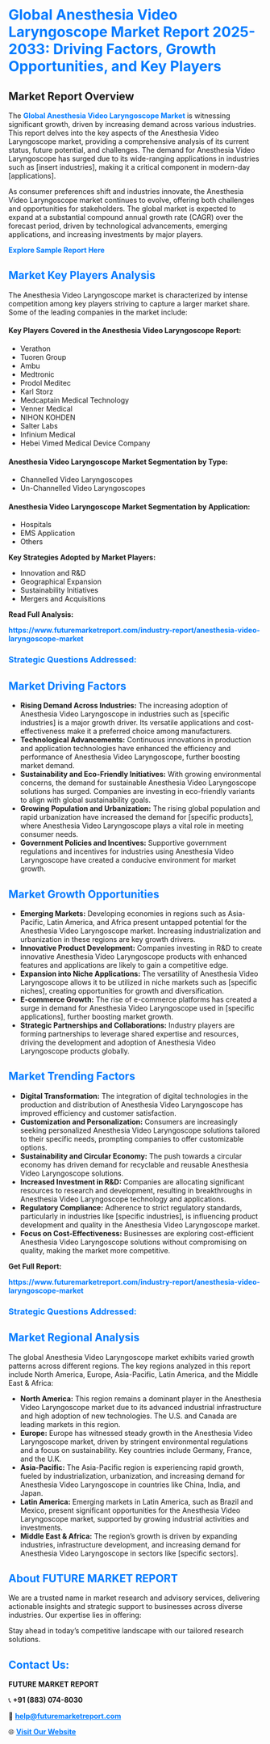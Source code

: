 <h1 style="color: #007BFF;">Global Anesthesia Video Laryngoscope Market Report 2025-2033: Driving Factors, Growth Opportunities, and Key Players</h1>

<section id="overview">
<h2>Market Report Overview</h2>
<p>The <a href="https://www.futuremarketreport.com/industry-report/anesthesia-video-laryngoscope-market" style="color: #007BFF; text-decoration: none;"><strong>Global Anesthesia Video Laryngoscope Market</strong></a> is witnessing significant growth, driven by increasing demand across various industries. This report delves into the key aspects of the Anesthesia Video Laryngoscope market, providing a comprehensive analysis of its current status, future potential, and challenges. The demand for Anesthesia Video Laryngoscope has surged due to its wide-ranging applications in industries such as [insert industries], making it a critical component in modern-day [applications].</p>
<p>As consumer preferences shift and industries innovate, the Anesthesia Video Laryngoscope market continues to evolve, offering both challenges and opportunities for stakeholders. The global market is expected to expand at a substantial compound annual growth rate (CAGR) over the forecast period, driven by technological advancements, emerging applications, and increasing investments by major players.</p>
</section>

<section id="overview">
<p><a href="https://www.futuremarketreport.com/request-sample/reportId=80479" style="color: #007BFF; text-decoration: none;"><strong>Explore Sample Report Here</strong></a></p>
</section>

<section id="key-players">
<h2 style="color: #007BFF;">Market Key Players Analysis</h2>
<p>The Anesthesia Video Laryngoscope market is characterized by intense competition among key players striving to capture a larger market share. Some of the leading companies in the market include:</p>
<h4>Key Players Covered in the Anesthesia Video Laryngoscope Report:</h4>
<ul><li>Verathon</li><li>Tuoren Group</li><li>Ambu</li><li>Medtronic</li><li>Prodol Meditec</li><li>Karl Storz</li><li>Medcaptain Medical Technology</li><li>Venner Medical</li><li>NIHON KOHDEN</li><li>Salter Labs</li><li>Infinium Medical</li><li>Hebei Vimed Medical Device Company</li></ul>
<h4>Anesthesia Video Laryngoscope Market Segmentation by Type:</h4>
<ul><li>Channelled Video Laryngoscopes</li><li>Un-Channelled Video Laryngoscopes</li></ul>

<h4>Anesthesia Video Laryngoscope Market Segmentation by Application:</h4>
<ul><li>Hospitals</li><li>EMS Application</li><li>Others</li></ul>
<p><strong>Key Strategies Adopted by Market Players:</strong></p>
<ul>
<li>Innovation and R&D</li>
<li>Geographical Expansion</li>
<li>Sustainability Initiatives</li>
<li>Mergers and Acquisitions</li>
</ul>
</section>

<section>
<p><strong>Read Full Analysis: </strong></p><a href="https://www.futuremarketreport.com/industry-report/anesthesia-video-laryngoscope-market" style="color: #007BFF; text-decoration: none;"><strong>https://www.futuremarketreport.com/industry-report/anesthesia-video-laryngoscope-market</strong></a>
<h3 style="color: #007BFF;">Strategic Questions Addressed:</h3>
</section>

<section id="driving-factors">
<h2 style="color: #007BFF;">Market Driving Factors</h2>
<ul>
<li><strong>Rising Demand Across Industries:</strong> The increasing adoption of Anesthesia Video Laryngoscope in industries such as [specific industries] is a major growth driver. Its versatile applications and cost-effectiveness make it a preferred choice among manufacturers.</li>
<li><strong>Technological Advancements:</strong> Continuous innovations in production and application technologies have enhanced the efficiency and performance of Anesthesia Video Laryngoscope, further boosting market demand.</li>
<li><strong>Sustainability and Eco-Friendly Initiatives:</strong> With growing environmental concerns, the demand for sustainable Anesthesia Video Laryngoscope solutions has surged. Companies are investing in eco-friendly variants to align with global sustainability goals.</li>
<li><strong>Growing Population and Urbanization:</strong> The rising global population and rapid urbanization have increased the demand for [specific products], where Anesthesia Video Laryngoscope plays a vital role in meeting consumer needs.</li>
<li><strong>Government Policies and Incentives:</strong> Supportive government regulations and incentives for industries using Anesthesia Video Laryngoscope have created a conducive environment for market growth.</li>
</ul>
</section>

<section id="growth-opportunities">
<h2 style="color: #007BFF;">Market Growth Opportunities</h2>
<ul>
<li><strong>Emerging Markets:</strong> Developing economies in regions such as Asia-Pacific, Latin America, and Africa present untapped potential for the Anesthesia Video Laryngoscope market. Increasing industrialization and urbanization in these regions are key growth drivers.</li>
<li><strong>Innovative Product Development:</strong> Companies investing in R&D to create innovative Anesthesia Video Laryngoscope products with enhanced features and applications are likely to gain a competitive edge.</li>
<li><strong>Expansion into Niche Applications:</strong> The versatility of Anesthesia Video Laryngoscope allows it to be utilized in niche markets such as [specific niches], creating opportunities for growth and diversification.</li>
<li><strong>E-commerce Growth:</strong> The rise of e-commerce platforms has created a surge in demand for Anesthesia Video Laryngoscope used in [specific applications], further boosting market growth.</li>
<li><strong>Strategic Partnerships and Collaborations:</strong> Industry players are forming partnerships to leverage shared expertise and resources, driving the development and adoption of Anesthesia Video Laryngoscope products globally.</li>
</ul>
</section>

<section id="trending-factors">
<h2 style="color: #007BFF;">Market Trending Factors</h2>
<ul>
<li><strong>Digital Transformation:</strong> The integration of digital technologies in the production and distribution of Anesthesia Video Laryngoscope has improved efficiency and customer satisfaction.</li>
<li><strong>Customization and Personalization:</strong> Consumers are increasingly seeking personalized Anesthesia Video Laryngoscope solutions tailored to their specific needs, prompting companies to offer customizable options.</li>
<li><strong>Sustainability and Circular Economy:</strong> The push towards a circular economy has driven demand for recyclable and reusable Anesthesia Video Laryngoscope solutions.</li>
<li><strong>Increased Investment in R&D:</strong> Companies are allocating significant resources to research and development, resulting in breakthroughs in Anesthesia Video Laryngoscope technology and applications.</li>
<li><strong>Regulatory Compliance:</strong> Adherence to strict regulatory standards, particularly in industries like [specific industries], is influencing product development and quality in the Anesthesia Video Laryngoscope market.</li>
<li><strong>Focus on Cost-Effectiveness:</strong> Businesses are exploring cost-efficient Anesthesia Video Laryngoscope solutions without compromising on quality, making the market more competitive.</li>
</ul>
</section>

<section>
<p><strong>Get Full Report: </strong></p><a href="https://www.futuremarketreport.com/industry-report/anesthesia-video-laryngoscope-market" style="color: #007BFF; text-decoration: none;"><strong>https://www.futuremarketreport.com/industry-report/anesthesia-video-laryngoscope-market</strong></a>
<h3 style="color: #007BFF;">Strategic Questions Addressed:</h3>
</section>


<section id="regional-analysis">
<h2 style="color: #007BFF;">Market Regional Analysis</h2>
<p>The global Anesthesia Video Laryngoscope market exhibits varied growth patterns across different regions. The key regions analyzed in this report include North America, Europe, Asia-Pacific, Latin America, and the Middle East & Africa:</p>
<ul>
<li><strong>North America:</strong> This region remains a dominant player in the Anesthesia Video Laryngoscope market due to its advanced industrial infrastructure and high adoption of new technologies. The U.S. and Canada are leading markets in this region.</li>
<li><strong>Europe:</strong> Europe has witnessed steady growth in the Anesthesia Video Laryngoscope market, driven by stringent environmental regulations and a focus on sustainability. Key countries include Germany, France, and the U.K.</li>
<li><strong>Asia-Pacific:</strong> The Asia-Pacific region is experiencing rapid growth, fueled by industrialization, urbanization, and increasing demand for Anesthesia Video Laryngoscope in countries like China, India, and Japan.</li>
<li><strong>Latin America:</strong> Emerging markets in Latin America, such as Brazil and Mexico, present significant opportunities for the Anesthesia Video Laryngoscope market, supported by growing industrial activities and investments.</li>
<li><strong>Middle East & Africa:</strong> The region’s growth is driven by expanding industries, infrastructure development, and increasing demand for Anesthesia Video Laryngoscope in sectors like [specific sectors].</li>
</ul>
</section>

<footer>
<h2 style="color: #007BFF;">About FUTURE MARKET REPORT</h2>
<p>We are a trusted name in market research and advisory services, delivering actionable insights and strategic support to businesses across diverse industries. Our expertise lies in offering:</p>

<p>Stay ahead in today’s competitive landscape with our tailored research solutions.</p>

<h2 style="color: #007BFF;">Contact Us:</h2>
<p><strong>FUTURE MARKET REPORT</strong></p>
<p>📞 <strong>+91 (883) 074-8030</strong></p>
<p>📧 <strong><a href="mailto:help@futuremarketreport.com" style="color: #007BFF;">help@futuremarketreport.com</a></strong></p>
<p>🌐 <strong><a href="https://www.futuremarketreport.com/" style="color: #007BFF;">Visit Our Website</a></strong></p>
</footer>
